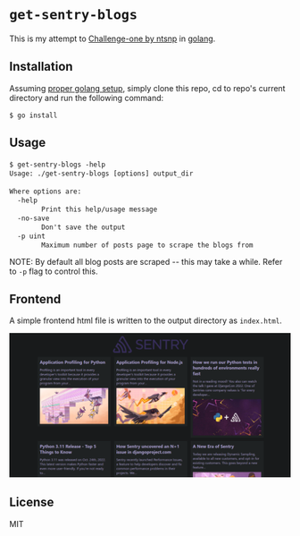 # `get-sentry-blogs`

This is my attempt to [Challenge-one by
ntsnp](https://github.com/ntsnp/challenge-one) in [golang](https://go.dev/).

## Installation

Assuming [proper golang setup](https://go.dev/doc/install), simply clone this
repo, cd to repo's current directory and run the following command:

```console
$ go install
```

## Usage

```console
$ get-sentry-blogs -help
Usage: ./get-sentry-blogs [options] output_dir
 
Where options are:
  -help
        Print this help/usage message
  -no-save
        Don't save the output
  -p uint
        Maximum number of posts page to scrape the blogs from
```

NOTE: By default all blog posts are scraped -- this may take a while. Refer to
`-p` flag to control this.

## Frontend

A simple frontend html file is written to the output directory as `index.html`.

![Frontend](./docs/frontend.png)

## License

MIT
